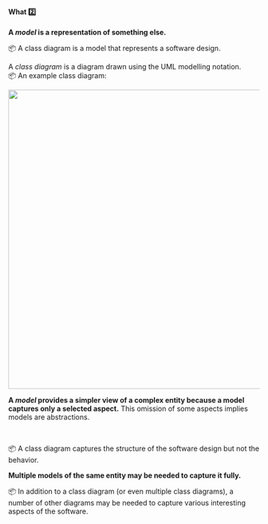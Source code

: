 <div id="title">

#### What :two:

</div>

<div id="body">

**A _model_ is a representation of something else.** 

<tip-box> 

:package: A <trigger trigger="click" for="modal:modellingIntro-classDiagram">class diagram</trigger> is a model that represents a software design.

<!-- TODO: give non-software examples -->

</tip-box>

<modal large title="Class diagrams" id="modal:modellingIntro-classDiagram">

A _class diagram_ is a diagram drawn using the UML modelling notation.<br>
:package: An example class diagram:<br>
  
<img src="{{baseUrl}}/uml/classDiagrams/introduction/what/images/classDiagramExample1.png" width="600" />

</modal>

**A _model_ provides a simpler view of a complex entity because a model captures only a selected aspect.** This omission of some aspects implies models are <trigger trigger="click" for="modal:modellingIntro-abstraction">abstractions</trigger>.

<modal large title="%%Textbook »%%" id="modal:modellingIntro-abstraction">
  <include src="../../../../book/designFundamentals/abstraction/what/full.md" boilerplate/>
</modal>

<tip-box> 

:package: A class diagram captures the structure of the software design but not the behavior.

</tip-box>

**Multiple models of the same entity may be needed to capture it fully.** 

<tip-box> 

:package: In addition to a class diagram (or even multiple class diagrams), a number of other diagrams may be needed to capture various interesting aspects of the software.

</tip-box>

</div>

<div id="extras">
</div>